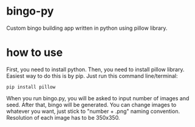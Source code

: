 # bingo-py
Custom bingo building app written in python using pillow library.
# how to use
First, you need to install python. Then, you need to install pillow library.
Easiest way to do this is by pip. Just run this command line/terminal:
```
pip install pillow
```
When you run bingo.py, you will be asked to input number of images and seed. After that, bingo will be generated.
You can change images to whatever you want, just stick to "number + .png" naming convention. Resolution of each image has to be 350x350.
